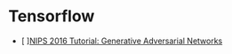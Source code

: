 # Tensorflow

* [ ][NIPS 2016 Tutorial: Generative Adversarial Networks](https://arxiv.org/abs/1701.00160)
